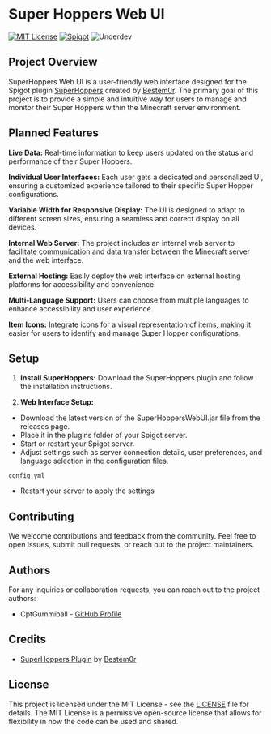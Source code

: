 
# Super Hoppers Web UI

[![MIT License](https://img.shields.io/badge/License-MIT-green.svg)](LICENSE) [![Spigot](https://img.shields.io/badge/Spigot-orange.svg)](https://www.spigotmc.org) ![Underdev](https://img.shields.io/badge/in%20development-red.svg)

## Project Overview
SuperHoppers Web UI is a user-friendly web interface designed for the Spigot plugin [SuperHoppers](https://www.spigotmc.org/resources/superhoppers.97483/) created by [Bestem0r](https://github.com/Bestem0r). The primary goal of this project is to provide a simple and intuitive way for users to manage and monitor their Super Hoppers within the Minecraft server environment.
## Planned Features

**Live Data:** Real-time information to keep users updated on the status and performance of their Super Hoppers.

**Individual User Interfaces:** Each user gets a dedicated and personalized UI, ensuring a customized experience tailored to their specific Super Hopper configurations.

**Variable Width for Responsive Display:** The UI is designed to adapt to different screen sizes, ensuring a seamless and correct display on all devices.

**Internal Web Server:** The project includes an internal web server to facilitate communication and data transfer between the Minecraft server and the web interface.

**External Hosting:** Easily deploy the web interface on external hosting platforms for accessibility and convenience.

**Multi-Language Support:** Users can choose from multiple languages to enhance accessibility and user experience.

**Item Icons:** Integrate icons for a visual representation of items, making it easier for users to identify and manage Super Hopper configurations.
## Setup

1. **Install SuperHoppers:**
Download the SuperHoppers plugin and follow the installation instructions.

2. **Web Interface Setup:**

- Download the latest version of the SuperHoppersWebUI.jar file from the releases page.
- Place it in the plugins folder of your Spigot server.
- Start or restart your Spigot server.
- Adjust settings such as server connection details, user preferences, and language selection in the configuration files.

````
config.yml
````
- Restart your server to apply the settings
## Contributing

We welcome contributions and feedback from the community. Feel free to open issues, submit pull requests, or reach out to the project maintainers.




## Authors

For any inquiries or collaboration requests, you can reach out to the project authors:
- CptGummiball - [GitHub Profile](https://github.com/CptGummiball)


## Credits

- [SuperHoppers Plugin](https://www.spigotmc.org/resources/superhoppers.97483/) by [Bestem0r](https://github.com/Bestem0r)
## License

This project is licensed under the MIT License - see the [LICENSE](LICENSE) file for details. The MIT License is a permissive open-source license that allows for flexibility in how the code can be used and shared.


